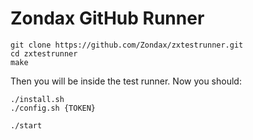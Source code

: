 # Zondax GitHub Runner

```
git clone https://github.com/Zondax/zxtestrunner.git
cd zxtestrunner
make
```

Then you will be inside the test runner. Now you should:

```
./install.sh
./config.sh {TOKEN}
```

```
./start
```
